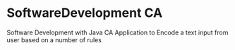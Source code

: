 # SoftwareDevelopment CA
Software Development with Java CA
Application to Encode a text input from user based on a number of rules
